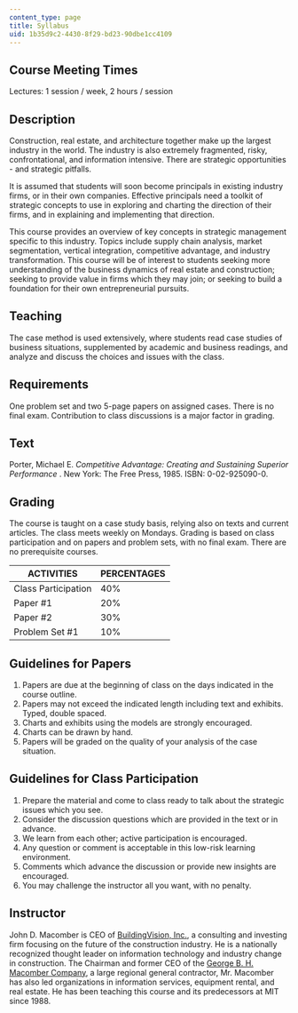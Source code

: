 ```yaml
---
content_type: page
title: Syllabus
uid: 1b35d9c2-4430-8f29-bd23-90dbe1cc4109
---
```


Course Meeting Times
--------------------

Lectures: 1 session / week, 2 hours / session

Description
-----------

Construction, real estate, and architecture together make up the largest industry in the world. The industry is also extremely fragmented, risky, confrontational, and information intensive. There are strategic opportunities - and strategic pitfalls.

It is assumed that students will soon become principals in existing industry firms, or in their own companies. Effective principals need a toolkit of strategic concepts to use in exploring and charting the direction of their firms, and in explaining and implementing that direction.

This course provides an overview of key concepts in strategic management specific to this industry. Topics include supply chain analysis, market segmentation, vertical integration, competitive advantage, and industry transformation. This course will be of interest to students seeking more understanding of the business dynamics of real estate and construction; seeking to provide value in firms which they may join; or seeking to build a foundation for their own entrepreneurial pursuits.

Teaching
--------

The case method is used extensively, where students read case studies of business situations, supplemented by academic and business readings, and analyze and discuss the choices and issues with the class.

Requirements
------------

One problem set and two 5-page papers on assigned cases. There is no final exam. Contribution to class discussions is a major factor in grading.

Text
----

Porter, Michael E. _Competitive Advantage: Creating and Sustaining Superior Performance_ . New York: The Free Press, 1985. ISBN: 0-02-925090-0.

Grading
-------

The course is taught on a case study basis, relying also on texts and current articles. The class meets weekly on Mondays. Grading is based on class participation and on papers and problem sets, with no final exam. There are no prerequisite courses.

| ACTIVITIES | PERCENTAGES |
| --- | --- |
| Class Participation | 40% |
| Paper #1 | 20% |
| Paper #2 | 30% |
| Problem Set #1 | 10% 

Guidelines for Papers
---------------------

1.  Papers are due at the beginning of class on the days indicated in the course outline.
2.  Papers may not exceed the indicated length including text and exhibits. Typed, double spaced.
3.  Charts and exhibits using the models are strongly encouraged.
4.  Charts can be drawn by hand.
5.  Papers will be graded on the quality of your analysis of the case situation.

Guidelines for Class Participation
----------------------------------

1.  Prepare the material and come to class ready to talk about the strategic issues which you see.
2.  Consider the discussion questions which are provided in the text or in advance.
3.  We learn from each other; active participation is encouraged.
4.  Any question or comment is acceptable in this low-risk learning environment.
5.  Comments which advance the discussion or provide new insights are encouraged.
6.  You may challenge the instructor all you want, with no penalty.

Instructor
----------

John D. Macomber is CEO of [BuildingVision, Inc.](http://www.buildingvision.net/), a consulting and investing firm focusing on the future of the construction industry. He is a nationally recognized thought leader on information technology and industry change in construction. The Chairman and former CEO of the [George B. H. Macomber Company](http://businessdirectory.bizjournals.com/boston/construction/964997/george-b-h--macomber-company-inc.html), a large regional general contractor, Mr. Macomber has also led organizations in information services, equipment rental, and real estate. He has been teaching this course and its predecessors at MIT since 1988.